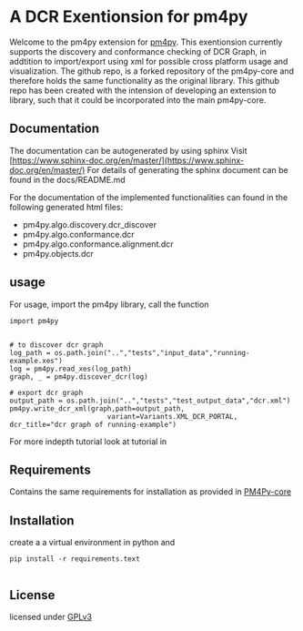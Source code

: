 # A DCR Exentionsion for pm4py
Welcome to the pm4py extension for [pm4py](https://github.com/pm4py/pm4py-core/tree/release).
This exentionsion currently supports the discovery and conformance checking of DCR Graph, in addtition to import/export using xml for possible cross platform usage and visualization.
The github repo, is a forked repository of the pm4py-core and therefore holds the same functionality as the original library. This github repo has been created with the intension of developing an extension to library, such that it could be incorporated into the main pm4py-core.


## Documentation
The documentation can be autogenerated by using sphinx Visit [https://www.sphinx-doc.org/en/master/](https://www.sphinx-doc.org/en/master/)
For details of generating the sphinx document can be found in the docs/README.md

For the documentation of the implemented functionalities can found in the following generated html files:
* pm4py.algo.discovery.dcr_discover
* pm4py.algo.conformance.dcr
* pm4py.algo.conformance.alignment.dcr
* pm4py.objects.dcr


## usage
For usage, import the pm4py library, call the function
```
import pm4py


# to discover dcr graph
log_path = os.path.join("..","tests","input_data","running-example.xes")
log = pm4py.read_xes(log_path)
graph, _ = pm4py.discover_dcr(log)

# export dcr graph
output_path = os.path.join("..","tests","test_output_data","dcr.xml")
pm4py.write_dcr_xml(graph,path=output_path,
                        variant=Variants.XML_DCR_PORTAL, dcr_title="dcr graph of running-example")
```
For more indepth tutorial look at tutorial in  

## Requirements
Contains the same requirements for installation as provided in [PM4Py-core
](https://github.com/pm4py/pm4py-core/tree/release)

## Installation
create a a virtual environment in python and
```
pip install -r requirements.text


```

## License
licensed under [GPLv3](https://github.com/paul-cvp/pm4py-dcr/blob/develop/LICENSE)
